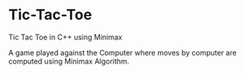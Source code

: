 # Tic-Tac-Toe
Tic Tac Toe in C++ using Minimax 

A game played against the Computer where moves by computer are computed using Minimax Algorithm.
